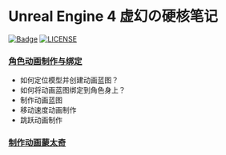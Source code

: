 # Unreal Engine 4 虚幻の硬核笔记

[![Badge](https://img.shields.io/badge/link-996.icu-%23FF4D5B.svg?style=flat-square)](https://996.icu/#/en_US)
[![LICENSE](https://img.shields.io/badge/license-Anti%20996-blue.svg?style=flat-square)](https://github.com/996icu/996.ICU/blob/master/LICENSE)

### [角色动画制作与绑定](https://github.com/YiLiuNat/UnrealEngine4_Notes/blob/master/03.AnmBind.md)
* 如何定位模型并创建动画蓝图？
* 如何将动画蓝图绑定到角色身上？
* 制作动画蓝图
* 移动速度动画制作
* 跳跃动画制作

### [制作动画蒙太奇](https://github.com/YiLiuNat/UnrealEngine4_Notes)
